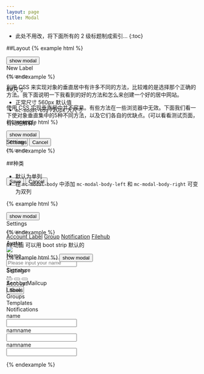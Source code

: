 ```yaml
---
layout: page
title: Modal
---
```


* 此处不用改，将下面所有的 2 级标题制成索引...
{:toc}


##Layout
{% example html %}
<div style='height:30px;width:100%;'>
<button type="button" class="btn btn-primary" data-toggle="modal" data-target="#myModal1">
  show modal
</button>
<div class="modal fade" id="myModal1" tabindex="-1" role="dialog" aria-labelledby="myModalLabel" aria-hidden="true">
  <div class='mc-modal'>
    <div class='mc-modal-header'>
      <div class='mc-modal-title'>New Label</div>
      <button type="button" class="mc-button-nobg">
        <span class="mc-icon-close"></span>
      </button>
      <button type="button" class="mc-button-nobg">
        <span class="mc-icon-focus"></span>
      </button>
      <button type="button" class="mc-button-nobg">
        <span class="mc-icon-unfocus"></span>
      </button>
    </div>
    <div class='mc-modal-body'>
      <p>利用 CSS 来实现对象的垂直居中有许多不同的方法，比较难的是选择那个正确的方法。我下面说明一下我看到的好的方法和怎么来创建一个好的居中网站。
      </p>
      <p>
        使用 CSS 实现垂直居中并不容易。有些方法在一些浏览器中无效。下面我们看一下使对象垂直集中的5种不同方法，以及它们各自的优缺点。(可以看看测试页面，有简短解释。
      </p>
    </div>
    <div class='mc-modal-footer'>
      <div class='mc-modal-footer-left'>
        <button type="button" class="mc-button-nobg">
          <span class="mc-icon-text"></span>
        </button>
        <button type="button" class="mc-button-nobg">
          <span class="mc-icon-clip"></span>
        </button>
      </div>
      <div class='mc-modal-footer-right'>
        <button class='mc-button-primary'>Create</button>
        <button class='mc-button-link'>Cancel</button>
      </div>
    </div>
  </div>
  </div>

</div>

<script type="text/javascript">
  $('#myModal1').modal({
    show: false
  });
</script>

{% endexample %}


##尺寸
* 正常尺寸 560px 默认值
* `mc-modal-big` 720px 大尺寸

{% example html %}
<div style='height:30px;width:100%;'>
<button type="button" class="btn btn-primary" data-toggle="modal" data-target="#myModal2">
  show modal
</button>
<div class="modal fade" id="myModal2" tabindex="-1" role="dialog" aria-labelledby="myModalLabel" aria-hidden="true">
  <div class='mc-modal mc-modal-big'>
    <div class='mc-modal-header'>
      <div class='mc-modal-title'>Settings</div>
      <button type="button" class="mc-button-nobg">
        <span class="mc-icon-close"></span>
      </button>
      <button type="button" class="mc-button-nobg">
        <span class="mc-icon-focus"></span>
      </button>
      <button type="button" class="mc-button-nobg">
        <span class="mc-icon-unfocus"></span>
      </button>
    </div>
    <div class='mc-modal-body'>
      <br><br><br><br>
    </div>
    <div class='mc-modal-footer'>
      <div class='mc-modal-footer-right'>
        <button class='mc-button-primary'>Save</button>
        <button class='mc-button-link'>Cancel</button>
      </div>
    </div>
  </div>
  </div>

</div>

<script type="text/javascript">
  $('#myModal2').modal({
    show: false
  });
</script>

{% endexample %}

##种类
* 默认为单列
* 在 `mc-modal-body` 中添加 `mc-modal-body-left` 和 `mc-modal-body-right` 可变为双列

{% example html %}
<div style='height:30px;width:100%;'>
<button type="button" class="btn btn-primary" data-toggle="modal" data-target="#myModal3">
  show modal
</button>
<div class="modal fade" id="myModal3" tabindex="-1" role="dialog" aria-labelledby="myModalLabel" aria-hidden="true">
  <div class='mc-modal mc-modal-big'>
    <div class='mc-modal-header'>
      <div class='mc-modal-title'>Settings</div>
      <button type="button" class="mc-button-nobg">
        <span class="mc-icon-close"></span>
      </button>
      <button type="button" class="mc-button-nobg">
        <span class="mc-icon-focus"></span>
      </button>
      <button type="button" class="mc-button-nobg">
        <span class="mc-icon-unfocus"></span>
      </button>
    </div>
    <div class='mc-modal-body-twocolumn'>
      <div class="col-sm-3 mc-modal-body-left">
        <div class="list-group">
          <a href="#" class="list-group-item active">
            Account
          </a>
          <a href="#" class="list-group-item">Label</a>
          <a href="#" class="list-group-item">Group</a>
          <a href="#" class="list-group-item">Notification</a>
          <a href="#" class="list-group-item">Filehub</a>
        </div>
      </div>
      <div class="col-sm-9">
        <div class='mc-modal-body-right'>
          <form class="form-horizontal">
            <div class="form-group">
              <div for="inputAvatar" class="col-sm-3 control-label">Avatar</div>
              <div class="col-sm-8">
                <img class="mc-avatar-big" src="https://avatar.tower.im/2458b7b4c2814259813404ce21749c2e"/><br>
              </div>
            </div>
            <div class="form-group">
              <div for="inputLabelName" class="col-sm-3 control-label">Name</div>
              <div class="col-sm-8">
                <input type="name" class="form-control" id="inputName" placeholder="Please input your name">
              </div>
            </div>
            <div class="form-group">
              <div for="inputSignature" class="col-sm-3 control-label">Signature</div>
              <div class="col-sm-8">
                <div id="inputSignature" contenteditable="true" class='mc-modal-signature-editor'>--<br>Sent by Mailcup</div>
              </div>
            </div>
            <div class="form-group">
              <div for="save" class="col-sm-3 control-label"></div>
              <div class="col-sm-8">
              <button class='mc-button'>Save</button>
              </div>
            </div>
          </form>
        </div>
      </div>
    </div>
  </div>
  </div>

</div>
<script type="text/javascript">
  $('#myModal3').modal({
    show: false
  });
</script>

{% endexample %}

##动画
可以用 boot strip 默认的

{% example html %}
<button type="button" class="btn btn-primary" data-toggle="modal" data-target="#myModal">
  show modal
</button>

<div class="modal fade" id="myModal" tabindex="-1" role="dialog" aria-labelledby="myModalLabel" aria-hidden="true">
  <div class='mc-modal'>
    <div class='mc-modal-header'>
      <div class='mc-modal-title'>Settings</div>
      <button type="button" class="mc-button-nobg">
        <span class="mc-icon-close"></span>
      </button>
      <button type="button" class="mc-button-nobg">
        <span class="mc-icon-focus"></span>
      </button>
      <button type="button" class="mc-button-nobg">
        <span class="mc-icon-unfocus"></span>
      </button>
    </div>
    <div class='mc-modal-body-twocolumn'>
      <div class="col-sm-2">
        <div class='mc-modal-body-left'>
          <div class="active">Account</div>
          <div>Labels</div>
          <div>Groups</div>
          <div>Templates</div>
          <div>Notifications</div>
        </div>
      </div>
      <div class="col-sm-10">
        <div class='mc-modal-body-right'>
          <div class="mc-form-group">
            <div class="col-sm-3">name</div>
            <div class="col-sm-9"><input class="form-control" /></div>
          </div>
          <div class="mc-form-group">
            <div class="col-sm-3">namname</div>
            <div class="col-sm-9"><input class="form-control" /></div>
          </div>
          <div class="mc-form-group">
            <div class="col-sm-3">namname</div>
            <div class="col-sm-9"><input class="form-control" /></div>
          </div>
        </div>
      </div>
    </div>
  </div>
</div>

<script type="text/javascript">
  $('#myModal').modal({
    show: false
  });
</script>
{% endexample %}